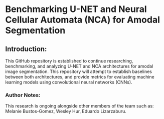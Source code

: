 # Benchmarking U-NET and Neural Cellular Automata (NCA) for Amodal Segmentation

## Introduction: 
This GitHub repository is established to continue researching, benchmarking, and analyzing U-NET and NCA architectures for amodal image 
segmentation. This repository will attempt to establish baselines between both architectures, and provide metrics for evaluating machine 
learning models using convolutional neural networks (CNNs).

### Author Notes: 
This research is ongoing alongside other members of the team such as: Melanie Bustos-Gomez, Wesley Hur, Eduardo Lizarzaburu. 
